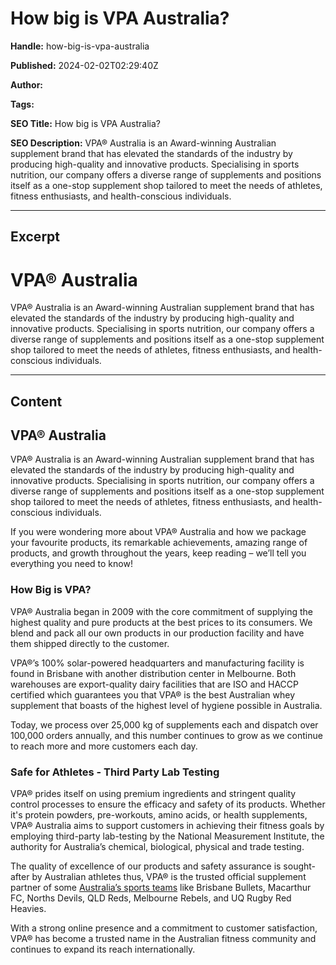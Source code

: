 # How big is VPA Australia?

**Handle:** how-big-is-vpa-australia

**Published:** 2024-02-02T02:29:40Z

**Author:**  

**Tags:** 

**SEO Title:** How big is VPA Australia?

**SEO Description:** VPA® Australia is an Award-winning Australian supplement brand that has elevated the standards of the industry by producing high-quality and innovative products. Specialising in sports nutrition, our company offers a diverse range of supplements and positions itself as a one-stop supplement shop tailored to meet the needs of athletes, fitness enthusiasts, and health-conscious individuals.  

---

## Excerpt

# VPA® Australia

VPA® Australia is an Award-winning Australian supplement brand that has elevated the standards of the industry by producing high-quality and innovative products. Specialising in sports nutrition, our company offers a diverse range of supplements and positions itself as a one-stop supplement shop tailored to meet the needs of athletes, fitness enthusiasts, and health-conscious individuals.

---

## Content

## VPA® Australia

VPA® Australia is an Award-winning Australian supplement brand that has elevated the standards of the industry by producing high-quality and innovative products. Specialising in sports nutrition, our company offers a diverse range of supplements and positions itself as a one-stop supplement shop tailored to meet the needs of athletes, fitness enthusiasts, and health-conscious individuals.

If you were wondering more about VPA® Australia and how we package your favourite products, its remarkable achievements, amazing range of products, and growth throughout the years, keep reading – we’ll tell you everything you need to know!

### How Big is VPA?

VPA® Australia began in 2009 with the core commitment of supplying the highest quality and pure products at the best prices to its consumers. We blend and pack all our own products in our production facility and have them shipped directly to the customer.

VPA®’s 100% solar-powered headquarters and manufacturing facility is found in Brisbane with another distribution center in Melbourne. Both warehouses are export-quality dairy facilities that are ISO and HACCP certified which guarantees you that VPA® is the best Australian whey supplement that boasts of the highest level of hygiene possible in Australia.

Today, we process over 25,000 kg of supplements each and dispatch over 100,000 orders annually, and this number continues to grow as we continue to reach more and more customers each day.

### Safe for Athletes - Third Party Lab Testing

VPA® prides itself on using premium ingredients and stringent quality control processes to ensure the efficacy and safety of its products. Whether it's protein powders, pre-workouts, amino acids, or health supplements, VPA® Australia aims to support customers in achieving their fitness goals by employing third-party lab-testing by the National Measurement Institute, the authority for Australia’s chemical, biological, physical and trade testing.

The quality of excellence of our products and safety assurance is sought-after by Australian athletes thus, VPA® is the trusted official supplement partner of some [Australia’s sports teams](https://www.vpa.com.au/pages/team-vpa) like Brisbane Bullets, Macarthur FC, Norths Devils, QLD Reds, Melbourne Rebels, and UQ Rugby Red Heavies.

With a strong online presence and a commitment to customer satisfaction, VPA® has become a trusted name in the Australian fitness community and continues to expand its reach internationally.

